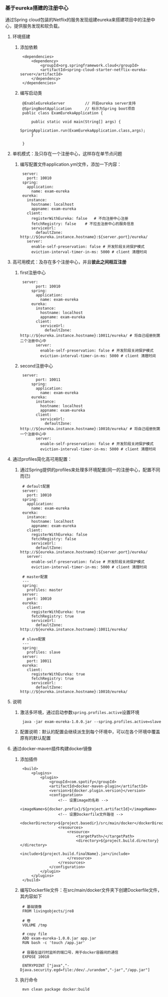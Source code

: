 ### 基于eureka搭建的注册中心
通过Spring cloud包装的Netflix的服务发现组建eureka来搭建项目中的注册中心，提供服务发现和软负载。

1. 环境搭建
	1. 添加依赖

			<dependencies>
		        <dependency>
		            <groupId>org.springframework.cloud</groupId>
		            <artifactId>spring-cloud-starter-netflix-eureka-server</artifactId>
		        </dependency>
		    </dependencies>
	
	2. 编写启动类 

			@EnableEurekaServer			// 开启eureka server支持
			@SpringBootApplication		// 标示为Spring boot项目
			public class ExamEurekaApplication {
			
			    public static void main(String[] args) {
			        SpringApplication.run(ExamEurekaApplication.class,args);
			    }
			
			}
2. 单机模式：及只存在一个注册中心，这样存在单节点问题
	1. 编写配置文件application.yml文件，添加一下内容：

			server:
			  port: 10010
			spring:
			  application:
			    name: exam-eureka
			eureka:
			  instance:
			    hostname: localhost
			    appname: exam-eureka
			  client:
			    registerWithEureka: false	# 不向注册中心注册
			    fetchRegistry: false	# 不拉去注册中心的服务信息
			    serviceUrl:
			      defaultZone: http://${eureka.instance.hostname}:${server.port}/eureka/
			  server:
			    enable-self-preservation: false # 开发阶段关闭保护模式
			    eviction-interval-timer-in-ms: 5000 # client 清理时间 
3. 高可用模式：及存在多个注册中心，并且**彼此之间相互注册**
	1. first注册中心

			server:
				  port: 10010
				spring:
				  application:
				    name: exam-eureka
				eureka:
				  instance:
				    hostname: localhost
				    appname: exam-eureka
				  client:
				    serviceUrl:
				      defaultZone: http://${eureka.instance.hostname}:10011/eureka/ # 将自己组册到第二个注册中心中
				  server:
				    enable-self-preservation: false # 开发阶段关闭保护模式
				    eviction-interval-timer-in-ms: 5000 # client 清理时间 
	2. second注册中心 

			server:
				  port: 10011
				spring:
				  application:
				    name: exam-eureka
				eureka:
				  instance:
				    hostname: localhost
				    appname: exam-eureka
				  client:
				    serviceUrl:
				      defaultZone: http://${eureka.instance.hostname}:10010/eureka/ # 将自己组册到第一个注册中心中
				  server:
				    enable-self-preservation: false # 开发阶段关闭保护模式
				    eviction-interval-timer-in-ms: 5000 # client 清理时间 
4. 通过profiles简化高可用配置：    
    1. 通过Spring提供的profiles来处理多环境配置(同一的注册中心，配置不同而已)

			# default配置
	    	server:
			  port: 10010
			spring:
			  application:
			    name: exam-eureka
			eureka:
			  instance:
			    hostname: localhost
			    appname: exam-eureka
			  client:
			    registerWithEureka: false
			    fetchRegistry: false
			    serviceUrl:
			      defaultZone: http://${eureka.instance.hostname}:${server.port}/eureka/
			  server:
			    enable-self-preservation: false # 开发阶段关闭保护模式
			    eviction-interval-timer-in-ms: 5000 # client 清理时间
			
			# master配置
			---
			spring:
			  profiles: master
			server:
			  port: 10010
			eureka:
			  client:
			    registerWithEureka: true
			    fetchRegistry: true
			    serviceUrl:
			      defaultZone: http://${eureka.instance.hostname}:10011/eureka/
			
			# slave配置
			---
			spring:
			  profiles: slave
			server:
			  port: 10011
			eureka:
			  client:
			    registerWithEureka: true
			    fetchRegistry: true
			    serviceUrl:
			      defaultZone: http://${eureka.instance.hostname}:10010/eureka/
  2. 说明
  		1. 激活多环境，通过启动参数`spring.profiles.active`设置环境

  				java -jar exam-eureka-1.0.0.jar --spring.profiles.active=slave
  		2. 配置说明：默认的配置会继续派生到每个环境中，可以在各个环境中覆盖原有的默认配置 
5. 通过docker-maven插件构建docker镜像
	1. 添加插件

			<build>
		        <plugins>
		            <plugin>
		                <groupId>com.spotify</groupId>
		                <artifactId>docker-maven-plugin</artifactId>
		                <version>${docker.plugin.version}</version>
		                <configuration>
		                    <!-- 设置image的名称 -->
		                    <imageName>${docker.prefix}/${project.artifactId}</imageName>
		                    <!-- 设置Dockerfile文件路径 -->
		                    <dockerDirectory>${project.basedir}/src/main/docker</dockerDirectory>
		                    <resources>
		                        <resource>
		                            <targetPath>/</targetPath>
		                            <directory>${project.build.directory}</directory>
		                            <include>${project.build.finalName}.jar</include>
		                        </resource>
		                    </resources>
		                </configuration>
		            </plugin>
		        </plugins>
		    </build>
	2. 编写Dockerfile文件：在src/main/docker文件夹下创建Dockerfile文件，其内容如下

			# 基础镜像
			FROM livingobjects/jre8
			
			# 卷
			VOLUME /tmp
			
			# copy file
			ADD exam-eureka-1.0.0.jar app.jar
			RUN bash -c 'touch /app.jar'
			
			# 容器在运行时监听的端口号，用于docker容器间的通信
			EXPOSE 10010
			
			ENTRYPOINT ["java","-Djava.security.egd=file:/dev/./urandom","-jar","/app.jar"]
	3. 执行命令  

			mvn clean package docker:build